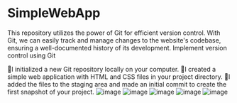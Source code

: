 # SimpleWebApp
This repository utilizes the power of Git for efficient version control. With Git, we can easily track and manage changes to the website's codebase, ensuring a well-documented history of its development.
 Implement version control using Git 


I initialized a new Git repository locally on your computer.
I created a simple web application with HTML and CSS files in your project directory.
I added the files to the staging area and made an initial commit to create the first snapshot of your project.
![image](https://github.com/mansi767/SimpleWebApp/assets/53792539/958b844e-c938-42e4-99f8-f0644a770b18)
![image](https://github.com/mansi767/SimpleWebApp/assets/53792539/d52c5df1-3714-42ce-aae2-d1265dcbc693)
![image](https://github.com/mansi767/SimpleWebApp/assets/53792539/7d6535ee-862d-48bd-90fb-1ad80a5beb08)
![image](https://github.com/mansi767/SimpleWebApp/assets/53792539/7953811b-939c-4f79-817b-cdb19d646330)
![image](https://github.com/mansi767/SimpleWebApp/assets/53792539/e6f182cf-e37a-42b6-9ca1-5b8406143261)



